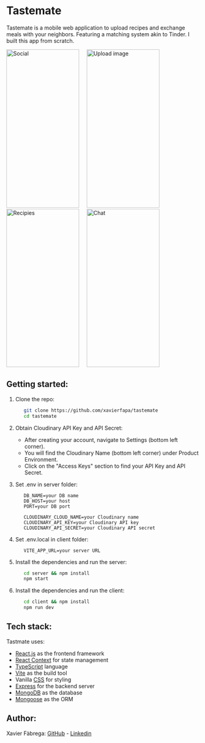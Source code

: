 # Tastemate

Tastemate is a mobile web application to upload recipes and exchange meals with your neighbors. Featuring a matching system akin to Tinder. I built this app from scratch.

<!-- <img src="https://i.imgur.com/q4z5hbv.png" alt="Home" width="155" height="336">&nbsp;&nbsp; -->
<img src="https://i.imgur.com/BR1Ioel.png" alt="Social" width="190" height="412">&nbsp;&nbsp;&nbsp;&nbsp;
<img src="https://i.imgur.com/zPNLDwM.png" alt="Upload image" width="190" height="412">&nbsp;&nbsp;&nbsp;&nbsp;
<img src="https://i.imgur.com/ljYlOGq.png" alt="Recipies" width="190" height="412">&nbsp;&nbsp;&nbsp;&nbsp;
<img src="https://i.imgur.com/KeOyYWF.png" alt="Chat" width="190" height="412">

## Getting started:
1. Clone the repo:

   ```bash
      git clone https://github.com/xavierfapa/tastemate
      cd tastemate
    ```
2. Obtain Cloudinary API Key and API Secret:

   - After creating your account, navigate to Settings (bottom left corner).
   - You will find the Cloudinary Name (bottom left corner) under Product Environment.
   - Click on the "Access Keys" section to find your API Key and API Secret.
3. Set .env in server folder:
   ```env
      DB_NAME=your DB name
      DB_HOST=your host
      PORT=your DB port

      CLOUDINARY_CLOUD_NAME=your Cloudinary name
      CLOUDINARY_API_KEY=your Cloudinary API key
      CLOUDINARY_API_SECRET=your Cloudinary API secret
   ```
4. Set .env.local in client folder:

   ```env
      VITE_APP_URL=your server URL
   ```
5. Install the dependencies and run the server:

   ```bash
      cd server && npm install
      npm start
    ```
6. Install the dependencies and run the client:

   ```bash
      cd client && npm install
      npm run dev
    ```

## Tech stack:

Tastmate uses:
- [React.js](https://react.dev/) as the frontend framework
- [React Context](https://react.dev/reference/react/createContext) for state management
- [TypeScript](https://www.typescriptlang.org/) language
- [Vite](https://vitejs.dev/) as the build tool
- Vanilla [CSS](https://www.css3.com/) for styling
- [Express](https://expressjs.com/) for the backend server
- [MongoDB](https://www.mongodb.com/) as the database
- [Mongoose](https://mongoosejs.com/) as the ORM

## Author:

Xavier Fàbrega: [GitHub](https://github.com/xavierfapa/) - [Linkedin](https://www.linkedin.com/in/xavierfabregapascual/)
